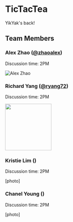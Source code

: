 # TicTacTea

YikYak's back!

## Team Members

### Alex Zhao ([@zhaoalex](https://github.com/zhaoalex))

Discussion time: 2PM

![Alex Zhao](https://avatars2.githubusercontent.com/u/10901793?s=200&v=4)

### Richard Yang ([@ryang72](https://github.com/ryang72))

Discussion time: 2PM

<img height="150px" src="https://media.licdn.com/dms/image/C4E03AQGElu_0OyAiDw/profile-displayphoto-shrink_200_200/0?e=1576108800&v=beta&t=_LE6tVRbn12FC5DMZVo_lnngmDa9JzTymLKnS4dYK3Q"/>

### Kristie Lim ()

Discussion time: 2PM

[photo]

### Chanel Young ()

Discussion time: 2PM

[photo]

